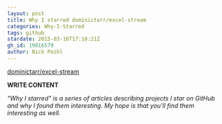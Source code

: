 ```yaml
---
layout: post
title: Why I starred dominictarr/excel-stream
categories: Why-I-Starred
tags: github
stardate: 2015-03-16T17:10:21Z
gh_id: 19816579
author: Nick Peihl
---
```


[dominictarr/excel-stream](star.repo.html_url)

**WRITE CONTENT**

*"Why I starred" is a series of articles describing projects I star on GitHub and why I found them interesting. My hope is that you'll find them interesting as well.*


